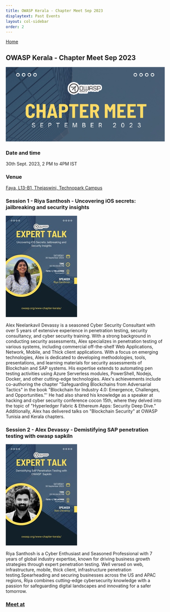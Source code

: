 ```yaml
---
title: OWASP Kerala - Chapter Meet Sep 2023
displaytext: Past Events
layout: col-sidebar
order: 2
---
```


[Home](../index.html)

## **OWASP Kerala - Chapter Meet Sep 2023**

![OWASP Kerala - Talks](../assets/images/30-sep-2023-banner.png)

### Date and time

  30th Sept. 2023, 2 PM to 4PM IST

### Venue

  [Faya, L13-B1, Thejaswini, Technopark Campus](https://maps.app.goo.gl/CemQQtfZiER8e4hS6)

### Session 1 - Riya Santhosh - Uncovering iOS secrets: jailbreaking and security insights

![OWASP Kerala - Riya](../assets/images/30-sep-2023-riya.jpeg)

Alex Neelankavil Devassy is a seasoned Cyber Security Consultant with over 5 years of extensive experience in penetration testing, security consultancy, and cyber security training. With a strong background in conducting security assessments, Alex specializes in penetration testing of various systems, including commercial off-the-shelf Web Applications, Network, Mobile, and Thick client applications. With a focus on emerging technologies, Alex is dedicated to developing methodologies, tools, presentations, and learning materials for security assessments of Blockchain and SAP systems. His expertise extends to automating pen testing activities using Azure Serverless modules, PowerShell, Nodejs, Docker, and other cutting-edge technologies. Alex's achievements include co-authoring the chapter "Safeguarding Blockchains from Adversarial Tactics" in the book "Blockchain for Industry 4.0: Emergence, Challenges, and Opportunities."' He had also shared his knowledge as a speaker at hacking and cyber security conference cocon 15th, where they delved into the topic of "Hyperledger Fabric & Ethereum Apps: Security Deep Dive." Additionally, Alex has delivered talks on "Blockchain Security" at OWASP Tunisia and Kerala chapters.

### Session 2 - Alex Devassy - Demistifying SAP penetration testing with owasp sapkiln

![OWASP Kerala - Alex](../assets/images/30-sep-2023-alex.jpeg)

Riya Santhosh is a Cyber Enthusiast and Seasoned Professional with 7 years of global industry expertise, known for driving business growth strategies through expert penetration testing. Well versed on web, infrastructure, mobile, thick client, infrastructure penetration testing.Spearheading and securing businesses across the US and APAC regions, Riya combines cutting-edge cybersecurity knowledge with a passion for safeguarding digital landscapes and innovating for a safer tomorrow.

### [Meet at](https://www.meetup.com/owasp-kerala-chapter/events/296310744/)
